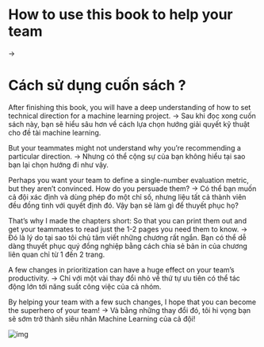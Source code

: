 # How to use this book to help your team 
->

# Cách sử dụng cuốn sách ?

After finishing this book, you will have a deep understanding of how to set technical direction for a machine learning project.
->
Sau khi đọc xong cuốn sách này, bạn sẽ hiểu sâu hơn về cách lựa chọn hướng giải quyết kỹ thuật cho đề tài machine learning. 

But your teammates might not understand why you’re recommending a particular direction.
->
Nhưng có thể cộng sự của bạn không hiểu tại sao bạn lại chọn hướng đi như vậy. 

Perhaps you want your team to define a single-number evaluation metric, but they aren’t convinced. How do you persuade them?
->
Có thể bạn muốn cả đội xác định và dùng phép đo một chỉ số, nhưng liệu tất cả thành viên đều đồng tình với quyết định đó. Vậy bạn sẽ làm gì để thuyết phục họ?



That’s why I made the chapters short: So that you can print them out and get your teammates to read just the 1-2 pages you need them to know.
->
Đó là lý do tại sao tôi chủ tâm viết những chương rất ngắn. Bạn có thể dễ dàng thuyết phục quý đồng nghiệp bằng cách chia sẻ bản in của chương liên quan chỉ từ 1 đến 2 trang. 

A few changes in prioritization can have a huge effect on your team’s productivity. 
->
Chỉ với một vài thay đổi nhỏ về thứ tự ưu tiên có thể tác động lớn tới năng suất công việc của cả nhóm.  

By helping your team with a few such changes, I hope that you can become the superhero of your team!
-> 
Và bằng những thay đổi đó, tôi hi vọng bạn sẽ sớm trở thành siêu nhân Machine Learning của cả đội!

![img](../imgs/C02_01.png)
